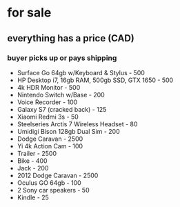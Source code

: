 # for sale
## everything has a price (CAD)
### buyer picks up or pays shipping
- Surface Go 64gb w/Keyboard & Stylus - 500
- HP Desktop i7, 16gb RAM, 500gb SSD, GTX 1650 - 500
- 4k HDR Monitor - 500
- Nintendo Switch w/Base - 200
- Voice Recorder - 100
- Galaxy S7 (cracked back) - 125
- Xiaomi Redmi 3s - 50 
- Steelseries Arctis 7 Wireless Headset - 80
- Umidigi Bison 128gb Dual Sim - 200
- Dodge Caravan - 2500
- Yi 4k Action Cam - 100
- Trailer - 2500
- Bike - 400
- Jack - 200
- 2012 Dodge Caravan - 2500
- Oculus GO 64gb - 100
- 2 Sony car speakers - 50
- Kindle - 25




